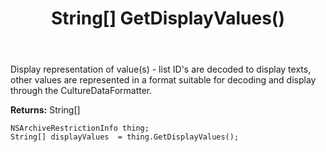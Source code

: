 ﻿---
uid: crmscript_ref_NSArchiveRestrictionInfo_GetDisplayValues
title: String[] GetDisplayValues()
intellisense: NSArchiveRestrictionInfo.GetDisplayValues
keywords: NSArchiveRestrictionInfo, GetDisplayValues
so.topic: reference
---

Display representation of value(s) - list ID's are decoded to display texts, other values are represented in a format suitable for decoding and display through the CultureDataFormatter.

**Returns:** String[]


```crmscript
NSArchiveRestrictionInfo thing;
String[] displayValues  = thing.GetDisplayValues();
```


